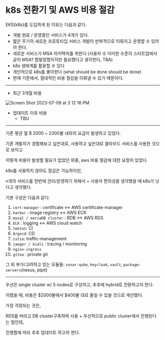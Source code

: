 # k8s 전환기 및 AWS 비용 절감



EKS(k8s)를 도입하게 된 이유는 다음과 같다.

- 개발 완료 / 운영중인 서비스가 4개가 있다.
- 짧은 주기의 새로운 프로토타입 서비스 개발이 반복적으로 이뤄지고 운영할 수 있어야 한다.
- 새로운 서비스가 MSA 아키텍처를 취한다
  (사용자 수 미미한 수준의 스타트업에서 굳이 MSA? 할말않할이지만 필요했다고 생각한다, TBA)
- k8s 생태계를 활용할 수 있다
- 개인적으로 k8s를 좋아한다 (what should be done should be done)
- 현재 기준에서, 절대적인 비용 절감을 이뤄낼 수 있기 때문이다.

------

- 최근 3개월 비용

![Screen Shot 2023-07-09 at 3 12 16 PM](https://github.com/S-hayeon/archive/assets/25574165/9ee4dda1-a9e5-4081-95d6-62deea66a7e3)

- 업데이트 이후 비용
  - TBU

------

기존 평균 월 $ 2000 ~ 2300불 내외의 요금이 발생하고 있었다.



기존 개발자가 경험해보고 싶은대로, 사용하고 싶은대로 클라우드 서비스를 사용한 것으로 보이고



이렇게 비용이 발생할 필요가 없었던 와중, aws 비용 절감에 대한 요청이 있었다.



k8s를 사용하지 않아도 절감은 가능하지만,



n개의 서비스를 한번에 관리/운영하기 위해서 + 사용자 편의성을 생각했을 때 k8s가 낫다고 생각했다.



기본 구성은 다음과 같다.

1. `cert-manager` : certificate <-> AWS certificate-manager
2. `harbor` : image registry <-> AWS ECR
3. `mysql / mariaDB cluster` : RDB <-> AWS RDS
4. `ELK` : logging <-> AWS cloud watch
5. `tekton`: CI
6. `Argocd`: CD
7. `istio`: traffic-management
8. `jaeger / kiali` : tracing / monitoring
9. `nginx-ingress`
10. `gitea` : private git

그 외 부가/고려하고 있는 모듈들: `sonar-qube`, `keycloak`, `vault`, `package-servers`(nexus, pipit)

------

우선은 single cluster w/ 5 nodes로 구성하고, 추후에 hybrid로 전환하고자 한다.



이랬을 때, 비용은 $2000불에서 $400불 대로 줄일 수 있을 것으로 계산했다.



가장 걱정되는 것은,

RDS를 버리고 DB cluster구축하여 사용 + 우선적으로 public cluster에서 진행된다는 점인데,



진행함에 따라 추후 업데이트 하고자 한다.





